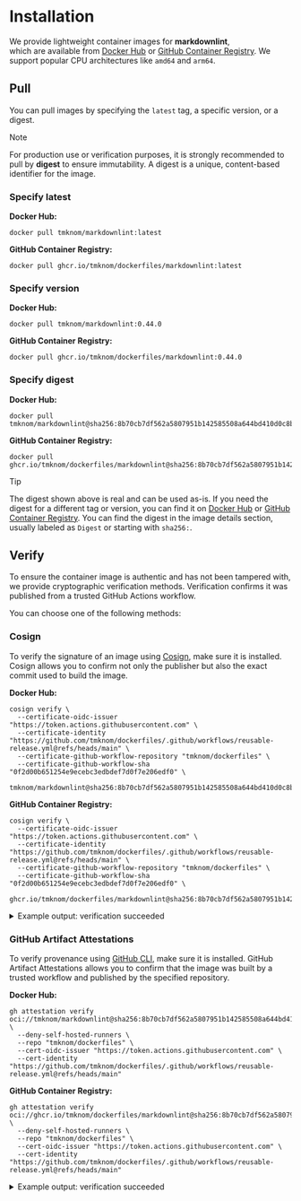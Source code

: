 # Installation

We provide lightweight container images for **markdownlint**,  
which are available from [Docker Hub][docker_hub] or [GitHub Container Registry][ghcr].
We support popular CPU architectures like `amd64` and `arm64`.

## Pull

You can pull images by specifying the `latest` tag, a specific version, or a digest.

> [!NOTE]
>
> For production use or verification purposes, it is strongly recommended to pull by **digest** to ensure immutability.
> A digest is a unique, content-based identifier for the image.

### Specify latest

**Docker Hub:**

```shell
docker pull tmknom/markdownlint:latest
```

**GitHub Container Registry:**

```shell
docker pull ghcr.io/tmknom/dockerfiles/markdownlint:latest
```

### Specify version

**Docker Hub:**

```shell
docker pull tmknom/markdownlint:0.44.0
```

**GitHub Container Registry:**

```shell
docker pull ghcr.io/tmknom/dockerfiles/markdownlint:0.44.0
```

### Specify digest

**Docker Hub:**

```shell
docker pull tmknom/markdownlint@sha256:8b70cb7df562a5807951b142585508a644bd410d0c8b9447e3fb5f25b8b62f88
```

**GitHub Container Registry:**

```shell
docker pull ghcr.io/tmknom/dockerfiles/markdownlint@sha256:8b70cb7df562a5807951b142585508a644bd410d0c8b9447e3fb5f25b8b62f88
```

> [!TIP]
>
> The digest shown above is real and can be used as-is.
> If you need the digest for a different tag or version, you can find it on [Docker Hub][docker_hub] or [GitHub Container Registry][ghcr].
> You can find the digest in the image details section, usually labeled as `Digest` or starting with `sha256:`.

## Verify

To ensure the container image is authentic and has not been tampered with, we provide cryptographic verification methods.
Verification confirms it was published from a trusted GitHub Actions workflow.

You can choose one of the following methods:

### Cosign

To verify the signature of an image using [Cosign](https://github.com/sigstore/cosign), make sure it is installed.
Cosign allows you to confirm not only the publisher but also the exact commit used to build the image.

**Docker Hub:**

```shell
cosign verify \
  --certificate-oidc-issuer "https://token.actions.githubusercontent.com" \
  --certificate-identity "https://github.com/tmknom/dockerfiles/.github/workflows/reusable-release.yml@refs/heads/main" \
  --certificate-github-workflow-repository "tmknom/dockerfiles" \
  --certificate-github-workflow-sha "0f2d00b651254e9ecebc3edbdef7d0f7e206edf0" \
  tmknom/markdownlint@sha256:8b70cb7df562a5807951b142585508a644bd410d0c8b9447e3fb5f25b8b62f88
```

**GitHub Container Registry:**

```shell
cosign verify \
  --certificate-oidc-issuer "https://token.actions.githubusercontent.com" \
  --certificate-identity "https://github.com/tmknom/dockerfiles/.github/workflows/reusable-release.yml@refs/heads/main" \
  --certificate-github-workflow-repository "tmknom/dockerfiles" \
  --certificate-github-workflow-sha "0f2d00b651254e9ecebc3edbdef7d0f7e206edf0" \
  ghcr.io/tmknom/dockerfiles/markdownlint@sha256:8b70cb7df562a5807951b142585508a644bd410d0c8b9447e3fb5f25b8b62f88
```

<details>
<summary>Example output: verification succeeded</summary>

```shell

Verification for ghcr.io/tmknom/dockerfiles/markdownlint@sha256:8b70cb7df562a5807951b142585508a644bd410d0c8b9447e3fb5f25b8b62f88 --
The following checks were performed on each of these signatures:
  - The cosign claims were validated
  - Existence of the claims in the transparency log was verified offline
  - The code-signing certificate was verified using trusted certificate authority certificates

[{"critical":{"identity":{"docker-reference":"ghcr.io/tmknom/dockerfiles/markdownlint"},"image":{"do...
```
</details>

### GitHub Artifact Attestations

To verify provenance using [GitHub CLI](https://cli.github.com/), make sure it is installed.
GitHub Artifact Attestations allows you to confirm that the image was built by a trusted workflow and published by the specified repository.

**Docker Hub:**

```shell
gh attestation verify oci://tmknom/markdownlint@sha256:8b70cb7df562a5807951b142585508a644bd410d0c8b9447e3fb5f25b8b62f88 \
  --deny-self-hosted-runners \
  --repo "tmknom/dockerfiles" \
  --cert-oidc-issuer "https://token.actions.githubusercontent.com" \
  --cert-identity "https://github.com/tmknom/dockerfiles/.github/workflows/reusable-release.yml@refs/heads/main"
```

**GitHub Container Registry:**

```shell
gh attestation verify oci://ghcr.io/tmknom/dockerfiles/markdownlint@sha256:8b70cb7df562a5807951b142585508a644bd410d0c8b9447e3fb5f25b8b62f88 \
  --deny-self-hosted-runners \
  --repo "tmknom/dockerfiles" \
  --cert-oidc-issuer "https://token.actions.githubusercontent.com" \
  --cert-identity "https://github.com/tmknom/dockerfiles/.github/workflows/reusable-release.yml@refs/heads/main"
```

<details>
<summary>Example output: verification succeeded</summary>

```shell
Loaded digest sha256:8b70cb7df562a5807951b142585508a644bd410d0c8b9447e3fb5f25b8b62f88 for oci://ghcr.io/tmknom/dockerfiles/markdownlint@sha256:8b70cb7df562a5807951b142585508a644bd410d0c8b9447e3fb5f25b8b62f88
Loaded 2 attestations from GitHub API
✓ Verification succeeded!
...
```
</details>

[docker_hub]: https://hub.docker.com/r/tmknom/markdownlint
[ghcr]: https://github.com/tmknom/dockerfiles/pkgs/container/dockerfiles%2Fmarkdownlint
